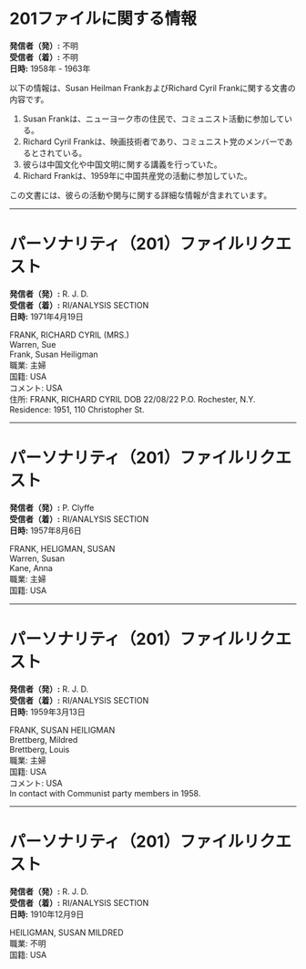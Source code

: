 # 201ファイルに関する情報

**発信者（発）:** 不明  
**受信者（着）:** 不明  
**日時:** 1958年 - 1963年  

以下の情報は、Susan Heilman FrankおよびRichard Cyril Frankに関する文書の内容です。

1. Susan Frankは、ニューヨーク市の住民で、コミュニスト活動に参加している。
2. Richard Cyril Frankは、映画技術者であり、コミュニスト党のメンバーであるとされている。
3. 彼らは中国文化や中国文明に関する講義を行っていた。
4. Richard Frankは、1959年に中国共産党の活動に参加していた。

この文書には、彼らの活動や関与に関する詳細な情報が含まれています。

---

# パーソナリティ（201）ファイルリクエスト

**発信者（発）:** R. J. D.  
**受信者（着）:** RI/ANALYSIS SECTION  
**日時:** 1971年4月19日  

FRANK, RICHARD CYRIL (MRS.)  
Warren, Sue  
Frank, Susan Heiligman  
職業: 主婦  
国籍: USA  
コメント: USA  
住所: FRANK, RICHARD CYRIL DOB 22/08/22 P.O. Rochester, N.Y.  
Residence: 1951, 110 Christopher St.  

---

# パーソナリティ（201）ファイルリクエスト

**発信者（発）:** P. Clyffe  
**受信者（着）:** RI/ANALYSIS SECTION  
**日時:** 1957年8月6日  

FRANK, HELIGMAN, SUSAN  
Warren, Susan  
Kane, Anna  
職業: 主婦  
国籍: USA  

---

# パーソナリティ（201）ファイルリクエスト

**発信者（発）:** R. J. D.  
**受信者（着）:** RI/ANALYSIS SECTION  
**日時:** 1959年3月13日  

FRANK, SUSAN HEILIGMAN  
Brettberg, Mildred  
Brettberg, Louis  
職業: 主婦  
国籍: USA  
コメント: USA  
In contact with Communist party members in 1958.  

---

# パーソナリティ（201）ファイルリクエスト

**発信者（発）:** R. J. D.  
**受信者（着）:** RI/ANALYSIS SECTION  
**日時:** 1910年12月9日  

HEILIGMAN, SUSAN MILDRED  
職業: 不明  
国籍: USA  